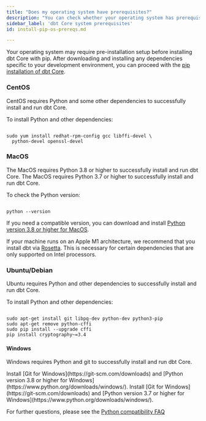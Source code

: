 ```yaml
---
title: "Does my operating system have prerequisites?"
description: "You can check whether your operating system has prerequisites for installing dbt Core."
sidebar_label: 'dbt Core system prerequisites'
id: install-pip-os-prereqs.md

---
```


Your operating system may require pre-installation setup before installing dbt Core with pip. After downloading and installing any dependencies specific to your development environment, you can proceed with the [pip installation of dbt Core](/docs/core/pip-install).

### CentOS

CentOS requires Python and some other dependencies to successfully install and run dbt Core.

To install Python and other dependencies:

```shell

sudo yum install redhat-rpm-config gcc libffi-devel \
  python-devel openssl-devel

```

### MacOS

<VersionBlock firstVersion="1.6">
The MacOS requires Python 3.8 or higher to successfully install and run dbt Core.
</VersionBlock>

<VersionBlock lastVersion="1.5">
The MacOS requires Python 3.7 or higher to successfully install and run dbt Core.
</VersionBlock>

To check the Python version:

```shell

python --version

```

If you need a compatible version, you can download and install [Python version 3.8 or higher for MacOS](https://www.python.org/downloads/macos).

If your machine runs on an Apple M1 architecture, we recommend that you install dbt via [Rosetta](https://support.apple.com/en-us/HT211861). This is necessary for certain dependencies that are only supported on Intel processors.
### Ubuntu/Debian

Ubuntu requires Python and other dependencies to successfully install and run dbt Core.

To install Python and other dependencies:

```shell

sudo apt-get install git libpq-dev python-dev python3-pip
sudo apt-get remove python-cffi
sudo pip install --upgrade cffi
pip install cryptography~=3.4

```

#### Windows

Windows requires Python and git to successfully install and run dbt Core.

<VersionBlock firstVersion="1.6">
Install [Git for Windows](https://git-scm.com/downloads) and [Python version 3.8 or higher for Windows](https://www.python.org/downloads/windows/).
</VersionBlock>

<VersionBlock lastVersion="1.5">
Install [Git for Windows](https://git-scm.com/downloads) and [Python version 3.7 or higher for Windows](https://www.python.org/downloads/windows/).
</VersionBlock>

For further questions, please see the [Python compatibility FAQ](/faqs/Core/install-python-compatibility)
